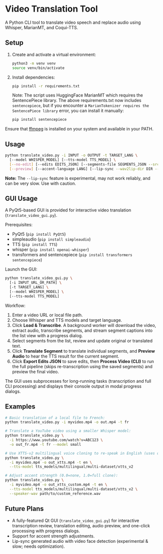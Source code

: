 # Video Translation Tool

A Python CLI tool to translate video speech and replace audio using Whisper, MarianMT, and Coqui-TTS.

## Setup

1. Create and activate a virtual environment:

   ```bash
   python3 -m venv venv
   source venv/bin/activate
   ```

2. Install dependencies:

   ```bash
   pip install -r requirements.txt
   ```

   Note: The script uses HuggingFace MarianMT which requires the SentencePiece library. The above requirements.txt now includes `sentencepiece`, but if you encounter a `MarianTokenizer requires the SentencePiece library` error, you can install it manually:

   ```bash
   pip install sentencepiece
   ```

Ensure that [ffmpeg](https://ffmpeg.org/) is installed on your system and available in your PATH.

## Usage

```bash
python translate_video.py -i INPUT -o OUTPUT -t TARGET_LANG \
  [--model WHISPER_MODEL] [--tts-model TTS_MODEL] \
  [--no-edit] [--edits EDITS_JSON] [--segments-file SEGMENTS_JSON --src-lang SRC_LANG] \
  [--preview] [--accent-language LANG] [--lip-sync --wav2lip-dir DIR --wav2lip-checkpoint CKPT]
```
**Note:** The `--lip-sync` feature is experimental, may not work reliably, and can be very slow. Use with caution.

## GUI Usage

A PyQt5-based GUI is provided for interactive video translation (`translate_video_gui.py`).

Prerequisites:
  - PyQt5 (`pip install PyQt5`)
  - simpleaudio (`pip install simpleaudio`)
  - TTS (`pip install TTS`)
  - whisper (`pip install openai-whisper`)
  - transformers and sentencepiece (`pip install transformers sentencepiece`)

Launch the GUI:
```bash
python translate_video_gui.py \
  [-i INPUT_URL_OR_PATH] \
  [-t TARGET_LANG] \
  [--model WHISPER_MODEL] \
  [--tts-model TTS_MODEL]
```

Workflow:
  1. Enter a video URL or local file path.
  2. Choose Whisper and TTS models and target language.
  3. Click **Load & Transcribe**. A background worker will download the video, extract audio, transcribe segments, and stream segment captions into the list view with a progress dialog.
  4. Select segments from the list, review and update original or translated text.
  5. Click **Translate Segment** to translate individual segments, and **Preview Audio** to hear the TTS result for the current segment.
  6. Click **Export Edits JSON** to save edits, then **Process Video (CLI)** to run the full pipeline (skips re-transcription using the saved segments) and preview the final video.

The GUI uses subprocesses for long-running tasks (transcription and full CLI processing) and displays their console output in modal progress dialogs.

## Examples

```bash
# Basic translation of a local file to French:
python translate_video.py -i myvideo.mp4 -o out.mp4 -t fr

# Translate a YouTube video using a smaller Whisper model:
python translate_video.py \
  -i https://www.youtube.com/watch?v=ABC123 \
  -o out_fr.mp4 -t fr --model small

# Use XTTS-v2 multilingual voice cloning to re-speak in English (uses original audio as reference):
python translate_video.py \
  -i myvideo.mp4 -o out_xtts.mp4 -t en \
  --tts-model tts_models/multilingual/multi-dataset/xtts_v2

# Adjust accent strength (0.0=none, 1.0=full clone):
python translate_video.py \
  -i myvideo.mp4 -o out_xtts_custom.mp4 -t en \
  --tts-model tts_models/multilingual/multi-dataset/xtts_v2 \
  --speaker-wav path/to/custom_reference.wav
```

## Future Plans

- A fully-featured Qt GUI (`translate_video_gui.py`) for interactive transcription review, translation editing, audio preview, and one-click processing with progress dialogs.
- Support for accent strength adjustments.
- Lip-sync generated audio with video face detection (experimental & slow; needs optimization).